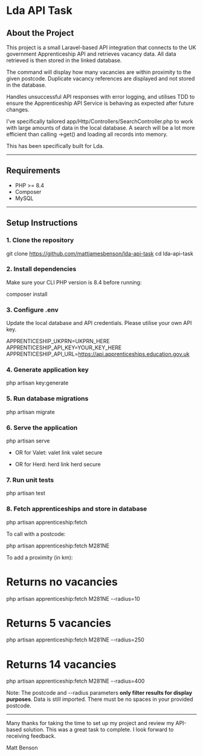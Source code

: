 # Lda API Task

## About the Project

This project is a small Laravel-based API integration that connects to the UK government Apprenticeship API and retrieves vacancy data. All data retrieved is then stored in the linked database.

The command will display how many vacancies are within proximity to the given postcode. Duplicate vacancy references are displayed and not stored in the database.

Handles unsuccessful API responses with error logging, and utilises TDD to ensure the Apprenticeship API Service is behaving as expected after future changes.

I've specifically tailored app/Http/Controllers/SearchController.php to work with large amounts of data in the local database. A search will be a lot more efficient than calling ->get() and loading all records into memory.

This has been specifically built for Lda.

---

## Requirements

- PHP >= 8.4
- Composer
- MySQL

---

## Setup Instructions

### 1. Clone the repository

git clone https://github.com/mattjamesbenson/lda-api-task
cd lda-api-task

### 2. Install dependencies

Make sure your CLI PHP version is 8.4 before running:

composer install

### 3. Configure .env

Update the local database and API credentials. Please utilise your own API key.

APPRENTICESHIP_UKPRN=UKPRN_HERE
APPRENTICESHIP_API_KEY=YOUR_KEY_HERE
APPRENTICESHIP_API_URL=https://api.apprenticeships.education.gov.uk

### 4. Generate application key

php artisan key:generate

### 5. Run database migrations

php artisan migrate

### 6. Serve the application

php artisan serve

- OR for Valet:
  valet link
  valet secure

- OR for Herd:
  herd link
  herd secure

### 7. Run unit tests

php artisan test

### 8. Fetch apprenticeships and store in database

php artisan apprenticeship:fetch

To call with a postcode:

php artisan apprenticeship:fetch M281NE

To add a proximity (in km):

# Returns no vacancies
php artisan apprenticeship:fetch M281NE --radius=10

# Returns 5 vacancies
php artisan apprenticeship:fetch M281NE --radius=250

# Returns 14 vacancies
php artisan apprenticeship:fetch M281NE --radius=400

Note: The postcode and --radius parameters **only filter results for display purposes**. Data is still imported. There must be no spaces in your provided postcode.

---

Many thanks for taking the time to set up my project and review my API-based solution. This was a great task to complete. I look forward to receiving feedback.

Matt Benson
